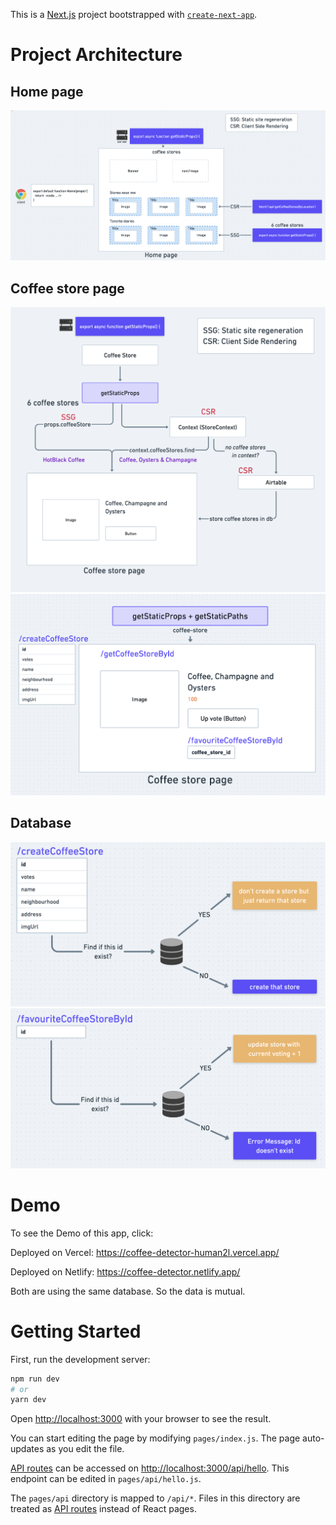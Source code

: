 This is a [Next.js](https://nextjs.org/) project bootstrapped with [`create-next-app`](https://github.com/vercel/next.js/tree/canary/packages/create-next-app).

# Project Architecture

## Home page

<img src="README.assets/Screen Shot 2022-03-22 at 11.44.44 AM.png" alt="Screen Shot 2022-03-22 at 11.44.44 AM" style="zoom:50%;" />

## Coffee store page

<img src="README.assets/Screen Shot 2022-03-22 at 11.45.35 AM.png" alt="Screen Shot 2022-03-22 at 11.45.35 AM" style="zoom:50%;" />

<img src="README.assets/Screen Shot 2022-03-22 at 11.46.54 AM.png" alt="Screen Shot 2022-03-22 at 11.46.54 AM" style="zoom:50%;" />

## Database

<img src="README.assets/Screen Shot 2022-03-22 at 11.47.50 AM.png" alt="Screen Shot 2022-03-22 at 11.47.50 AM" style="zoom:50%;" />

<img src="README.assets/Screen Shot 2022-03-22 at 11.48.00 AM.png" alt="Screen Shot 2022-03-22 at 11.48.00 AM" style="zoom:50%;" />

# Demo

To see the Demo of this app, click: 

Deployed on Vercel:
https://coffee-detector-human2l.vercel.app/

Deployed on Netlify:
https://coffee-detector.netlify.app/

Both are using the same database. So the data is mutual.

# Getting Started

First, run the development server:

```bash
npm run dev
# or
yarn dev
```

Open [http://localhost:3000](http://localhost:3000) with your browser to see the result.

You can start editing the page by modifying `pages/index.js`. The page auto-updates as you edit the file.

[API routes](https://nextjs.org/docs/api-routes/introduction) can be accessed on [http://localhost:3000/api/hello](http://localhost:3000/api/hello). This endpoint can be edited in `pages/api/hello.js`.

The `pages/api` directory is mapped to `/api/*`. Files in this directory are treated as [API routes](https://nextjs.org/docs/api-routes/introduction) instead of React pages.

